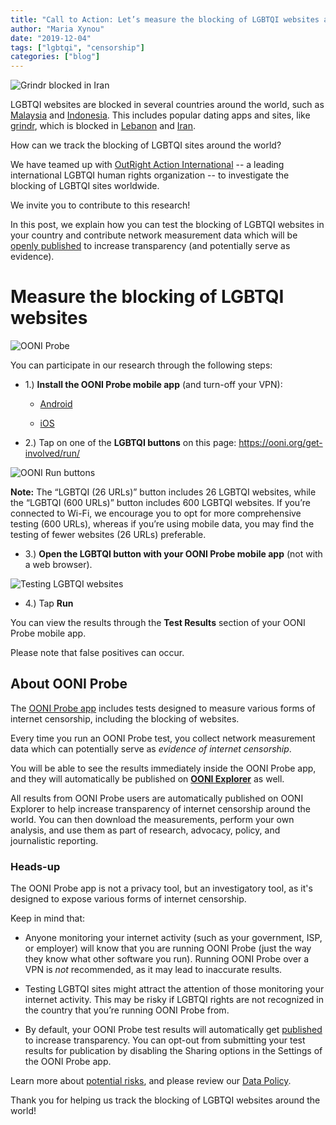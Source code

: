 ```yaml
---
title: "Call to Action: Let’s measure the blocking of LGBTQI websites around the world!"
author: "Maria Xynou"
date: "2019-12-04"
tags: ["lgbtqi", "censorship"]
categories: ["blog"]
---
```


![Grindr blocked in Iran](/post/lgbtqi-site-testing/confirmed-blocked-measurement.png)

LGBTQI websites are blocked in several countries around the world, such
as
[Malaysia](https://sinarproject.org/digital-rights/updates/online-lgbt-censorship-malaysia)
and
[Indonesia](https://ooni.org/post/indonesia-internet-censorship/#lgbt).
This includes popular dating apps and sites, like
[grindr](https://www.grindr.com/), which is blocked in
[Lebanon](https://www.amnesty.org/en/latest/news/2019/05/lebanon-ban-on-gay-dating-app-grindr-a-blow-for-sexual-rights-and-freedom/)
and
[Iran](https://ooni.org/post/iran-internet-censorship/#human-rights-issues).

How can we track the blocking of LGBTQI sites around the world?

We have teamed up with [OutRight Action International](https://outrightinternational.org/) -- a leading international LGBTQI human rights organization -- to investigate the blocking of LGBTQI sites worldwide.

We invite you to contribute to this research!

In this post, we explain how you can test the blocking of LGBTQI
websites in your country and contribute network measurement data which
will be [openly published](https://explorer.ooni.org/) to increase
transparency (and potentially serve as evidence).

# Measure the blocking of LGBTQI websites

![OONI Probe](/post/lgbtqi-site-testing/dashboard.png)

You can participate in our research through the following steps:

* 1.) **Install the OONI Probe mobile app** (and turn-off your VPN):

    * [Android](https://play.google.com/store/apps/details?id=org.openobservatory.ooniprobe)

    * [iOS](https://itunes.apple.com/us/app/id1199566366)

* 2.) Tap on one of the **LGBTQI buttons** on this page: https://ooni.org/get-involved/run/

![OONI Run buttons](/post/lgbtqi-site-testing/lgbtqi-buttons.png)

**Note:** The “LGBTQI (26 URLs)” button includes 26 LGBTQI websites,
while the “LGBTQI (600 URLs)” button includes 600 LGBTQI websites. If
you’re connected to Wi-Fi, we encourage you to opt for more
comprehensive testing (600 URLs), whereas if you’re using mobile data,
you may find the testing of fewer websites (26 URLs) preferable.

* 3.) **Open the LGBTQI button with your OONI Probe mobile app** (not with a web browser).

![Testing LGBTQI websites](/post/lgbtqi-site-testing/lgbtqi-site-testing.jpeg)

* 4.) Tap **Run**

You can view the results through the **Test Results** section of your
OONI Probe mobile app.

Please note that false positives can occur.

## About OONI Probe

The [OONI Probe app](https://ooni.org/install/) includes tests
designed to measure various forms of internet censorship, including the
blocking of websites.

Every time you run an OONI Probe test, you collect network measurement
data which can potentially serve as *evidence of internet censorship*.

You will be able to see the results immediately inside the OONI Probe
app, and they will automatically be published on **[OONI Explorer](https://explorer.ooni.org/)** as well.

All results from OONI Probe users are automatically published on
OONI Explorer to help increase transparency of internet censorship
around the world. You can then download the measurements, perform your
own analysis, and use them as part of research, advocacy, policy, and
journalistic reporting.

### Heads-up

The OONI Probe app is not a privacy tool, but an investigatory tool,
as it's designed to expose various forms of internet censorship.

Keep in mind that:

* Anyone monitoring your internet activity (such as your government,
ISP, or employer) will know that you are running OONI Probe (just
the way they know what other software you run). Running OONI Probe
over a VPN is *not* recommended, as it may lead to
inaccurate results.

* Testing LGBTQI sites might attract the attention of those monitoring
your internet activity. This may be risky if LGBTQI rights are not
recognized in the country that you’re running OONI Probe from.

* By default, your OONI Probe test results will automatically get
[published](https://ooni.org/data/) to increase transparency.
You can opt-out from submitting your test results for publication
by disabling the Sharing options in the Settings of the OONI
Probe app.

Learn more about [potential risks](https://ooni.org/about/risks/), and
please review our [Data Policy](https://ooni.org/about/data-policy/).

Thank you for helping us track the blocking of LGBTQI websites around the world!
